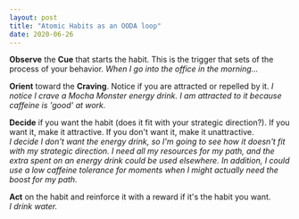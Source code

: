 ```yaml
---
layout: post
title: "Atomic Habits as an OODA loop"
date: 2020-06-26
---
```


**Observe** the **Cue** that starts the habit. This is the trigger that sets of the process of your behavior.
_When I go into the office in the morning..._  


**Orient** toward the **Craving**. Notice if you are attracted or repelled by it. 
_I notice I crave a Mocha Monster energy drink. I am attracted to it because caffeine is 'good' at work._  

**Decide** if you want the habit (does it fit with your strategic direction?). If you want it, make it attractive. If you don't want it, make it unattractive.  
_I decide I don't want the energy drink, so I'm going to see how it doesn't fit with my strategic direction. I need all my resources for my path, and the extra spent on an energy drink could be used elsewhere. In addition, I could use a low caffeine tolerance for moments when I might actually need the boost for my path._  

**Act** on the habit and reinforce it with a reward if it's the habit you want.  
_I drink water._
